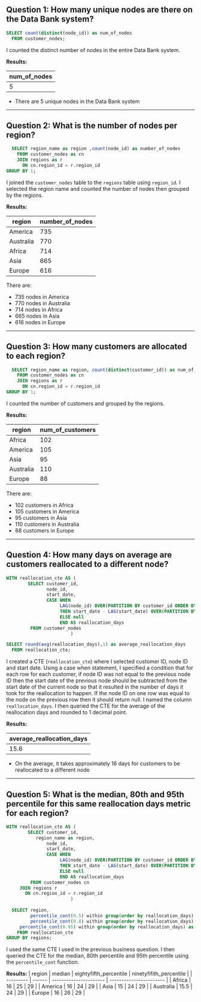 **Question 1:**
How many unique nodes are there on the Data Bank system?
-----

```sql
SELECT count(distinct(node_id)) as num_of_nodes
  FROM customer_nodes;
```
I counted the distinct number of nodes in the entire Data Bank system.

**Results:**

| num_of_nodes |
| ----- |
| 5     |

* There are 5 unique nodes in the Data Bank system

-------------------------------------------

**Question 2:**
What is the number of nodes per region?
-----

```sql
  SELECT region_name as region ,count(node_id) as number_of_nodes
    FROM customer_nodes as cn
    JOIN regions as r
      ON cn.region_id = r.region_id
GROUP BY 1;
```
I joined the `customer_nodes` table to the `regions` table using `region_id`. I selected the region name and counted the number of nodes then grouped by the regions.

**Results:**

| region    | number_of_nodes |
| --------- | --------------- |
| America   | 735             |
| Australia | 770             |
| Africa    | 714             |
| Asia      | 665             |
| Europe    | 616             |

There are:
* 735 nodes in America
* 770 nodes in Australia
* 714 nodes in Africa
* 665 nodes in Asia
* 616 nodes in Europe

-----------------------------

**Question 3:**
How many customers are allocated to each region?
-----

```sql
  SELECT region_name as region, count(distinct(customer_id)) as num_of_customers
    FROM customer_nodes as cn
    JOIN regions as r
      ON cn.region_id = r.region_id
GROUP BY 1;
```

I counted the number of customers and grouped by the regions.

**Results:**

| region    | num_of_customers |
| --------- | ---------------- |
| Africa    | 102              |
| America   | 105              |
| Asia      | 95               |
| Australia | 110              |
| Europe    | 88               |

There are:
* 102 customers in Africa
* 105 customers in America
* 95 customers in Asia
* 110 customers in Australia
* 88 customers in Europe

---------------------------------

**Question 4:**
How many days on average are customers reallocated to a different node?
-----

```sql
WITH reallocation_cte AS (
        SELECT customer_id,
               node_id,
               start_date,
               CASE WHEN 
                    LAG(node_id) OVER(PARTITION BY customer_id ORDER BY start_date) != node_id
                    THEN start_date - LAG(start_date) OVER(PARTITION BY customer_id ORDER BY start_date) 
                    ELSE null
                    END AS reallocation_days
         FROM customer_nodes
                        )

SELECT round(avg(reallocation_days),1) as average_reallocation_days
  FROM reallocation_cte;
```
I created a CTE (`reallocation_cte`) where I selected customer ID, node ID and start date. Using a case when statement, I specified a condition that for each row for each customer, if node ID was not equal to the previous node ID then the start date of the previous node should be subtracted from the start date of the current node so that it resulted in the number of days it took for the reallocation to happen. If the node ID on one row was equal to the node on the previous row then it should return null. I named the column `reallocation_days`. I then queried the CTE for the average of the reallocation days and rounded to 1 decimal point.

**Results:**

| average_reallocation_days |
| ------------------------- |
| 15.6      |

* On the average, it takes approximately 16 days for customers to be reallocated to a different node

----------------------------------------

**Question 5:**
What is the median, 80th and 95th percentile for this same reallocation days metric for each region?
-----

```sql
WITH reallocation_cte AS (
        SELECT customer_id,
	       region_name as region,
               node_id,
               start_date,
               CASE WHEN 
                    LAG(node_id) OVER(PARTITION BY customer_id ORDER BY start_date) != node_id
                    THEN start_date - LAG(start_date) OVER(PARTITION BY customer_id ORDER BY start_date) 
                    ELSE null
                    END AS reallocation_days
         FROM customer_nodes cn
	 JOIN regions r
	   ON cn.region_id = r.region_id
                        )
							
  SELECT region,
         percentile_cont(0.5) within group(order by reallocation_days) as median,
         percentile_cont(0.8) within group(order by reallocation_days) as eightieth_percentile,
	 percentile_cont(0.95) within group(order by reallocation_days) as ninetyfifith_percentile
    FROM reallocation_cte
GROUP BY regions;
```
I used the same CTE I used in the previous business question. I then queried the CTE for the median, 80th percentile and 95th percentile using the `percentile_cont` function.

**Results:**
| region    | median | eightyfifth_percentile | ninetyfifith_percentile |
| --------- | ------ | ---------------------- | ----------------------- |
| Africa    | 16     | 25                     | 29                      |
| America   | 16     | 24                     | 29                      |
| Asia      | 15     | 24                     | 29                      |
| Australia | 15.5   | 24                     | 29                      |
| Europe    | 16     | 26                     | 29                      |



